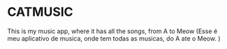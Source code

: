 # CATMUSIC
This is my music app, where it has all the songs, from A to Meow  (Esse é meu aplicativo de musica, onde tem todas as musicas, do A ate o Meow. )

